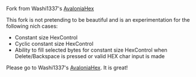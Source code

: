 Fork from Washi1337's [AvaloniaHex](https://github.com/Washi1337/AvaloniaHex)

This fork is not pretending to be beautiful and is an experimentation for the following nich cases:
- Constant size HexControl
- Cyclic constant size HexControl
- Ability to fill selected bytes for constant size HexControl when Delete/Backspace is pressed or valid HEX char input is made

Please go to Washi1337's [AvaloniaHex](https://github.com/Washi1337/AvaloniaHex). It is great!

